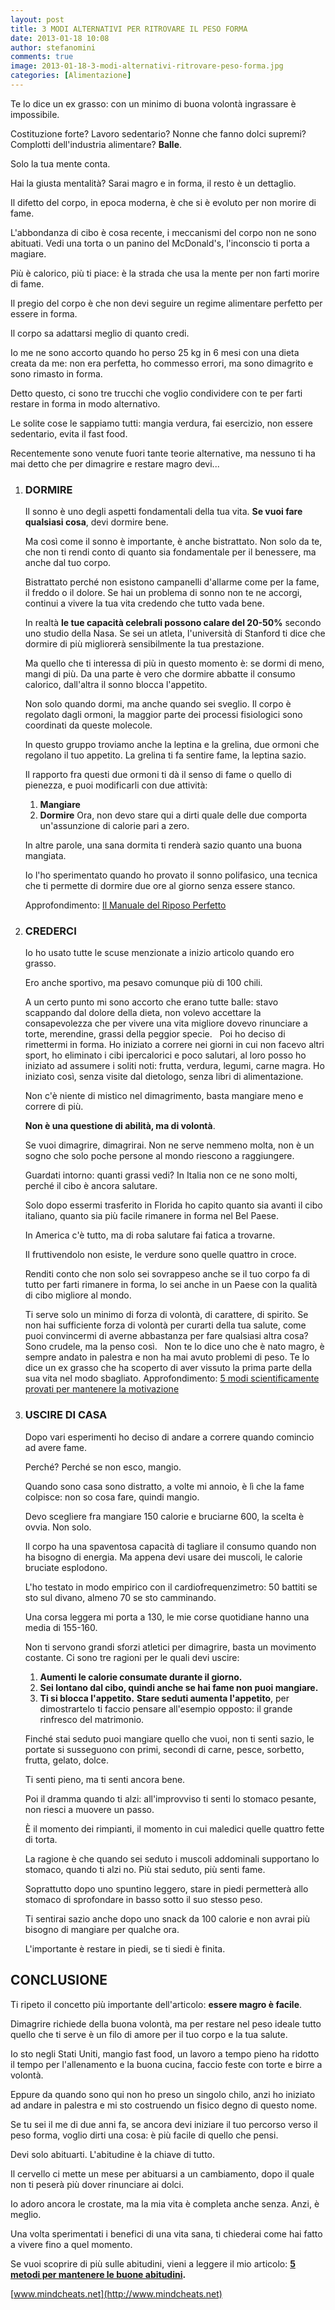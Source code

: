 ```yaml
---
layout: post
title: 3 MODI ALTERNATIVI PER RITROVARE IL PESO FORMA
date: 2013-01-18 10:08
author: stefanomini
comments: true
image: 2013-01-18-3-modi-alternativi-ritrovare-peso-forma.jpg
categories: [Alimentazione]
---
```


Te lo dice un ex grasso: con un minimo di buona volontà ingrassare è impossibile.

Costituzione forte? Lavoro sedentario? Nonne che fanno dolci supremi? Complotti dell'industria alimentare? **Balle**.

Solo la tua mente conta.

Hai la giusta mentalità? Sarai magro e in forma, il resto è un dettaglio.

Il difetto del corpo, in epoca moderna, è che si è evoluto per non morire di fame.

L'abbondanza di cibo è cosa recente, i meccanismi del corpo non ne sono abituati. Vedi una torta o un panino del McDonald's, l'inconscio ti porta a magiare.

Più è calorico, più ti piace: è la strada che usa la mente per non farti morire di fame.

Il pregio del corpo è che non devi seguire un regime alimentare perfetto per essere in forma.

Il corpo sa adattarsi meglio di quanto credi.

Io me ne sono accorto quando ho perso 25 kg in 6 mesi con una dieta creata da me: non era perfetta, ho commesso errori, ma sono dimagrito e sono rimasto in forma.

Detto questo, ci sono tre trucchi che voglio condividere con te per farti restare in forma in modo alternativo.

Le solite cose le sappiamo tutti: mangia verdura, fai esercizio, non essere sedentario, evita il fast food.

Recentemente sono venute fuori tante teorie alternative, ma nessuno ti ha mai detto che per dimagrire e restare magro devi...

1.	### DORMIRE
	Il sonno è uno degli aspetti fondamentali della tua vita. **Se vuoi fare qualsiasi cosa**, devi dormire bene.

	Ma così come il sonno è importante, è anche bistrattato. Non solo da te, che non ti rendi conto di quanto sia fondamentale per il benessere, ma anche dal tuo corpo.

	Bistrattato perché non esistono campanelli d'allarme come per la fame, il freddo o il dolore. Se hai un problema di sonno non te ne accorgi, continui a vivere la tua vita credendo che tutto vada bene.

	In realtà **le tue capacità celebrali possono calare del 20-50%** secondo uno studio della Nasa. Se sei un atleta, l'università di Stanford ti dice che dormire di più migliorerà sensibilmente la tua prestazione.

	Ma quello che ti interessa di più in questo momento è: se dormi di meno, mangi di più. Da una parte è vero che dormire abbatte il consumo calorico, dall'altra il sonno blocca l'appetito.

	Non solo quando dormi, ma anche quando sei sveglio. Il corpo è regolato dagli ormoni, la maggior parte dei processi fisiologici sono coordinati da queste molecole.

	In questo gruppo troviamo anche la leptina e la grelina, due ormoni che regolano il tuo appetito. La grelina ti fa sentire fame, la leptina sazio.

	Il rapporto fra questi due ormoni ti dà il senso di fame o quello di pienezza, e puoi modificarli con due attività:
	1.  **Mangiare**
	2.  **Dormire**
	Ora, non devo stare qui a dirti quale delle due comporta un'assunzione di calorie pari a zero.

	In altre parole, una sana dormita ti renderà sazio quanto una buona mangiata.

	Io l'ho sperimentato quando ho provato il sonno polifasico, una tecnica che ti permette di dormire due ore al giorno senza essere stanco.

	Approfondimento: [Il Manuale del Riposo Perfetto](http://www.mindcheats.net/il-manuale-del-riposo-perfetto)
2.	### CREDERCI
	Io ho usato tutte le scuse menzionate a inizio articolo quando ero grasso.
	
	Ero anche sportivo, ma pesavo comunque più di 100 chili.
	
	A un certo punto mi sono accorto che erano tutte balle: stavo scappando dal dolore della dieta, non volevo accettare la consapevolezza che per vivere una vita migliore dovevo rinunciare a torte, merendine, grassi della peggior specie.   Poi ho deciso di rimettermi in forma. Ho iniziato a correre nei giorni in cui non facevo altri sport, ho eliminato i cibi ipercalorici e poco salutari, al loro posso ho iniziato ad assumere i soliti noti: frutta, verdura, legumi, carne magra. Ho iniziato così, senza visite dal dietologo, senza libri di alimentazione.
	
	Non c'è niente di mistico nel dimagrimento, basta mangiare meno e correre di più.
	
	**Non è una questione di abilità, ma di volontà**.
	
	Se vuoi dimagrire, dimagrirai. Non ne serve nemmeno molta, non è un sogno che solo poche persone al mondo riescono a raggiungere.
	
	Guardati intorno: quanti grassi vedi? In Italia non ce ne sono molti, perché il cibo è ancora salutare.
	
	Solo dopo essermi trasferito in Florida ho capito quanto sia avanti il cibo italiano, quanto sia più facile rimanere in forma nel Bel Paese.
	
	In America c'è tutto, ma di roba salutare fai fatica a trovarne.
	
	Il fruttivendolo non esiste, le verdure sono quelle quattro in croce.
	
	Renditi conto che non solo sei sovrappeso anche se il tuo corpo fa di tutto per farti rimanere in forma, lo sei anche in un Paese con la qualità di cibo migliore al mondo.
	
	Ti serve solo un minimo di forza di volontà, di carattere, di spirito. Se non hai sufficiente forza di volontà per curarti della tua salute, come puoi convincermi di averne abbastanza per fare qualsiasi altra cosa? Sono crudele, ma la penso così.   Non te lo dice uno che è nato magro, è sempre andato in palestra e non ha mai avuto problemi di peso. Te lo dice un ex grasso che ha scoperto di aver vissuto la prima parte della sua vita nel modo sbagliato. Approfondimento: [5 modi scientificamente provati per mantenere la motivazione](http://www.mindcheats.net/2012/05/mantenere-la-motivazione.html)
3.	### USCIRE DI CASA
	Dopo vari esperimenti ho deciso di andare a correre quando comincio ad avere fame.
	
	Perché? Perché se non esco, mangio.
	
	Quando sono casa sono distratto, a volte mi annoio, è lì che la fame colpisce: non so cosa fare, quindi mangio.
	
	Devo scegliere fra mangiare 150 calorie e bruciarne 600, la scelta è ovvia. Non solo.
	
	Il corpo ha una spaventosa capacità di tagliare il consumo quando non ha bisogno di energia. Ma appena devi usare dei muscoli, le calorie bruciate esplodono.
	
	L'ho testato in modo empirico con il cardiofrequenzimetro: 50 battiti se sto sul divano, almeno 70 se sto camminando.
	
	Una corsa leggera mi porta a 130, le mie corse quotidiane hanno una media di 155-160.
	
	Non ti servono grandi sforzi atletici per dimagrire, basta un movimento costante. Ci sono tre ragioni per le quali devi uscire:
	1.  **Aumenti le calorie consumate durante il giorno.**
	2.  **Sei lontano dal cibo, quindi anche se hai fame non puoi mangiare.**
	3.  **Ti si blocca l'appetito.**
	**Stare seduti aumenta l'appetito**, per dimostrartelo ti faccio pensare all'esempio opposto: il grande rinfresco del matrimonio.

	Finché stai seduto puoi mangiare quello che vuoi, non ti senti sazio, le portate si susseguono con primi, secondi di carne, pesce, sorbetto, frutta, gelato, dolce.

	Ti senti pieno, ma ti senti ancora bene.

	Poi il dramma quando ti alzi: all'improvviso ti senti lo stomaco pesante, non riesci a muovere un passo.
	
	È il momento dei rimpianti, il momento in cui maledici quelle quattro fette di torta.

	La ragione è che quando sei seduto i muscoli addominali supportano lo stomaco, quando ti alzi no. Più stai seduto, più senti fame.

	Soprattutto dopo uno spuntino leggero, stare in piedi permetterà allo stomaco di sprofondare in basso sotto il suo stesso peso.

	Ti sentirai sazio anche dopo uno snack da 100 calorie e non avrai più bisogno di mangiare per qualche ora.

	L'importante è restare in piedi, se ti siedi è finita.

CONCLUSIONE
-----------

Ti ripeto il concetto più importante dell'articolo: **essere magro è facile**.

Dimagrire richiede della buona volontà, ma per restare nel peso ideale tutto quello che ti serve è un filo di amore per il tuo corpo e la tua salute.

Io sto negli Stati Uniti, mangio fast food, un lavoro a tempo pieno ha ridotto il tempo per l'allenamento e la buona cucina, faccio feste con torte e birre a volontà.

Eppure da quando sono qui non ho preso un singolo chilo, anzi ho iniziato ad andare in palestra e mi sto costruendo un fisico degno di questo nome.

Se tu sei il me di due anni fa, se ancora devi iniziare il tuo percorso verso il peso forma, voglio dirti una cosa: è più facile di quello che pensi.

Devi solo abituarti. L'abitudine è la chiave di tutto.

Il cervello ci mette un mese per abituarsi a un cambiamento, dopo il quale non ti peserà più dover rinunciare ai dolci.

Io adoro ancora le crostate, ma la mia vita è completa anche senza. Anzi, è meglio.

Una volta sperimentati i benefici di una vita sana, ti chiederai come hai fatto a vivere fino a quel momento.

Se vuoi scoprire di più sulle abitudini, vieni a leggere il mio articolo: **[5 metodi per mantenere le buone abitudini](http://www.mindcheats.net/2011/09/5-metodi-per-mantenere-le-buone-abitudini.html).**


[www.mindcheats.net](http://www.mindcheats.net)